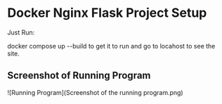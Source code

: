 # Docker Nginx Flask Project Setup

Just Run:

docker compose up --build to get it to run and go to locahost to see the site.

## Screenshot of Running Program

![Running Program](Screenshot of the running program.png)
